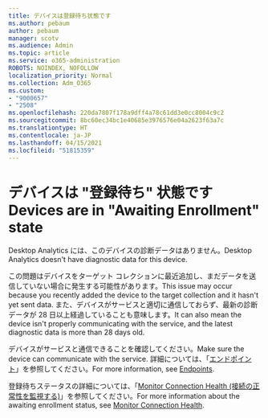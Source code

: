 ```yaml
---
title: デバイスは登録待ち状態です
ms.author: pebaum
author: pebaum
manager: scotv
ms.audience: Admin
ms.topic: article
ms.service: o365-administration
ROBOTS: NOINDEX, NOFOLLOW
localization_priority: Normal
ms.collection: Adm_O365
ms.custom:
- "9000657"
- "2508"
ms.openlocfilehash: 220da7807f178a9dff4a78c61dd3e0cc8004c9c2
ms.sourcegitcommit: 8bc60ec34bc1e40685e3976576e04a2623f63a7c
ms.translationtype: HT
ms.contentlocale: ja-JP
ms.lasthandoff: 04/15/2021
ms.locfileid: "51815359"
---
```

# <a name="devices-are-in-awaiting-enrollment-state"></a><span data-ttu-id="f0f16-102">デバイスは "登録待ち" 状態です</span><span class="sxs-lookup"><span data-stu-id="f0f16-102">Devices are in "Awaiting Enrollment" state</span></span>

<span data-ttu-id="f0f16-103">Desktop Analytics には、このデバイスの診断データはありません。</span><span class="sxs-lookup"><span data-stu-id="f0f16-103">Desktop Analytics doesn't have diagnostic data for this device.</span></span> 

<span data-ttu-id="f0f16-104">この問題はデバイスをターゲット コレクションに最近追加し、まだデータを送信していない場合に発生する可能性があります。</span><span class="sxs-lookup"><span data-stu-id="f0f16-104">This issue may occur because you recently added the device to the target collection and it hasn't yet sent data.</span></span> <span data-ttu-id="f0f16-105">また、デバイスがサービスと適切に通信しておらず、最新の診断データが 28 日以上経過していることも意味します。</span><span class="sxs-lookup"><span data-stu-id="f0f16-105">It can also mean the device isn't properly communicating with the service, and the latest diagnostic data is more than 28 days old.</span></span>

<span data-ttu-id="f0f16-106">デバイスがサービスと通信できることを確認してください。</span><span class="sxs-lookup"><span data-stu-id="f0f16-106">Make sure the device can communicate with the service.</span></span> <span data-ttu-id="f0f16-107">詳細については、「[エンドポイント](https://docs.microsoft.com/configmgr/desktop-analytics/enable-data-sharing#endpoints)」を参照してください。</span><span class="sxs-lookup"><span data-stu-id="f0f16-107">For more information, see [Endpoints](https://docs.microsoft.com/configmgr/desktop-analytics/enable-data-sharing#endpoints).</span></span>

<span data-ttu-id="f0f16-108">登録待ちステータスの詳細については、「[Monitor Connection Health (接続の正常性を監視する)](https://docs.microsoft.com/configmgr/desktop-analytics/monitor-connection-health#awaiting-enrollment)」を参照してください。</span><span class="sxs-lookup"><span data-stu-id="f0f16-108">For more information about the awaiting enrollment status, see [Monitor Connection Health](https://docs.microsoft.com/configmgr/desktop-analytics/monitor-connection-health#awaiting-enrollment).</span></span>